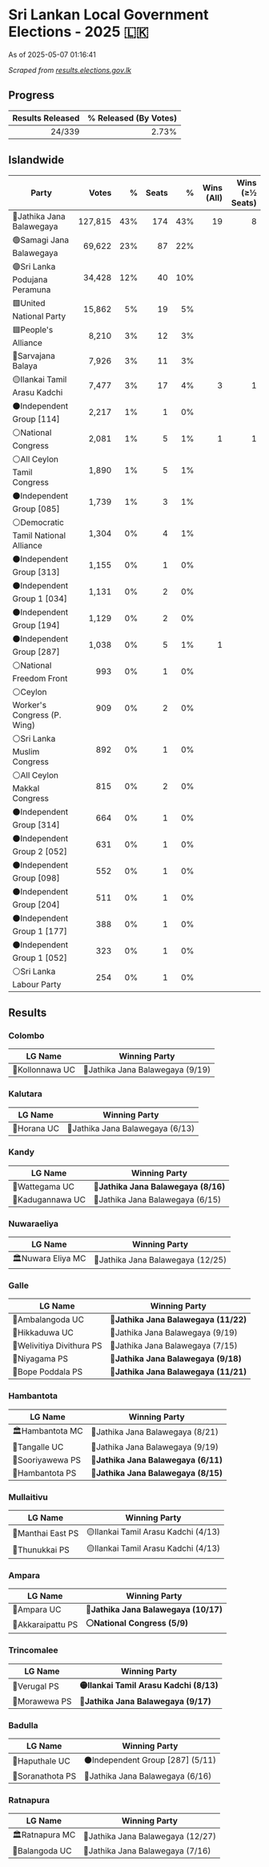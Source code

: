 # Sri Lankan Local Government Elections - 2025 🇱🇰

As of 2025-05-07 01:16:41

*Scraped from [results.elections.gov.lk](https://results.elections.gov.lk)*

## Progress

| Results Released | % Released (By Votes) |
|--:|--:|
|24/339|2.73%|

## Islandwide

| Party | Votes | %  | Seats | % | Wins (All) | Wins (≥½ Seats) |
|---|--:|--:|--:|--:|--:|--:|
|🔴Jathika Jana Balawegaya|127,815|43%|174|43%|19|8|
|🟢Samagi Jana Balawegaya|69,622|23%|87|22%|||
|🟣Sri Lanka Podujana Peramuna|34,428|12%|40|10%|||
|🟩United National Party|15,862|5%|19|5%|||
|🟦People's Alliance|8,210|3%|12|3%|||
|🔵Sarvajana Balaya|7,926|3%|11|3%|||
|🟡Ilankai Tamil Arasu Kadchi|7,477|3%|17|4%|3|1|
|⚫Independent Group [114]|2,217|1%|1|0%|||
|⚪National Congress|2,081|1%|5|1%|1|1|
|⚪All Ceylon Tamil Congress|1,890|1%|5|1%|||
|⚫Independent Group [085]|1,739|1%|3|1%|||
|⚪Democratic Tamil National Alliance|1,304|0%|4|1%|||
|⚫Independent Group [313]|1,155|0%|1|0%|||
|⚫Independent Group 1 [034]|1,131|0%|2|0%|||
|⚫Independent Group [194]|1,129|0%|2|0%|||
|⚫Independent Group [287]|1,038|0%|5|1%|1||
|⚪National Freedom Front|993|0%|1|0%|||
|⚪Ceylon Worker's Congress (P. Wing)|909|0%|2|0%|||
|⚪Sri Lanka Muslim Congress|892|0%|1|0%|||
|⚪All Ceylon Makkal Congress|815|0%|2|0%|||
|⚫Independent Group [314]|664|0%|1|0%|||
|⚫Independent Group 2 [052]|631|0%|1|0%|||
|⚫Independent Group [098]|552|0%|1|0%|||
|⚫Independent Group [204]|511|0%|1|0%|||
|⚫Independent Group 1 [177]|388|0%|1|0%|||
|⚫Independent Group 1 [052]|323|0%|1|0%|||
|⚪Sri Lanka Labour Party|254|0%|1|0%|||

## Results

### Colombo

| LG Name | Winning Party |
|---|---|
|🏢Kollonnawa UC|🔴Jathika Jana Balawegaya (9/19)|

### Kalutara

| LG Name | Winning Party |
|---|---|
|🏢Horana UC|🔴Jathika Jana Balawegaya (6/13)|

### Kandy

| LG Name | Winning Party |
|---|---|
|🏢Wattegama UC|**🔴Jathika Jana Balawegaya (8/16)**|
|🏢Kadugannawa UC|🔴Jathika Jana Balawegaya (6/15)|

### Nuwaraeliya

| LG Name | Winning Party |
|---|---|
|🏛️Nuwara Eliya MC|🔴Jathika Jana Balawegaya (12/25)|

### Galle

| LG Name | Winning Party |
|---|---|
|🏢Ambalangoda UC|**🔴Jathika Jana Balawegaya (11/22)**|
|🏢Hikkaduwa UC|🔴Jathika Jana Balawegaya (9/19)|
|🏡Welivitiya Divithura PS|🔴Jathika Jana Balawegaya (7/15)|
|🏡Niyagama PS|**🔴Jathika Jana Balawegaya (9/18)**|
|🏡Bope Poddala PS|**🔴Jathika Jana Balawegaya (11/21)**|

### Hambantota

| LG Name | Winning Party |
|---|---|
|🏛️Hambantota MC|🔴Jathika Jana Balawegaya (8/21)|
|🏢Tangalle UC|🔴Jathika Jana Balawegaya (9/19)|
|🏡Sooriyawewa PS|**🔴Jathika Jana Balawegaya (6/11)**|
|🏡Hambantota PS|**🔴Jathika Jana Balawegaya (8/15)**|

### Mullaitivu

| LG Name | Winning Party |
|---|---|
|🏡Manthai East PS|🟡Ilankai Tamil Arasu Kadchi (4/13)|
|🏡Thunukkai PS|🟡Ilankai Tamil Arasu Kadchi (4/13)|

### Ampara

| LG Name | Winning Party |
|---|---|
|🏢Ampara UC|**🔴Jathika Jana Balawegaya (10/17)**|
|🏡Akkaraipattu PS|**⚪National Congress (5/9)**|

### Trincomalee

| LG Name | Winning Party |
|---|---|
|🏡Verugal PS|**🟡Ilankai Tamil Arasu Kadchi (8/13)**|
|🏡Morawewa PS|**🔴Jathika Jana Balawegaya (9/17)**|

### Badulla

| LG Name | Winning Party |
|---|---|
|🏢Haputhale UC|⚫Independent Group [287] (5/11)|
|🏡Soranathota PS|🔴Jathika Jana Balawegaya (6/16)|

### Ratnapura

| LG Name | Winning Party |
|---|---|
|🏛️Ratnapura MC|🔴Jathika Jana Balawegaya (12/27)|
|🏢Balangoda UC|🔴Jathika Jana Balawegaya (7/16)|
